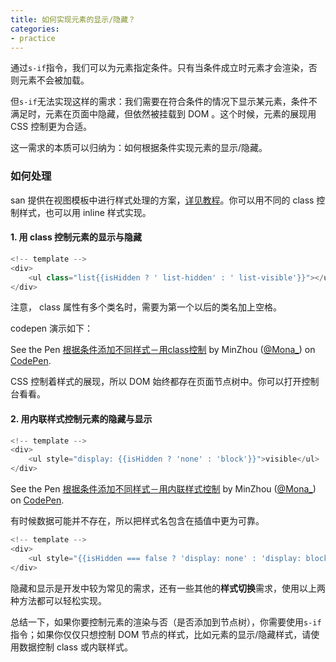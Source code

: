 ```yaml
---
title: 如何实现元素的显示/隐藏？
categories:
- practice
---
```


通过`s-if`指令，我们可以为元素指定条件。只有当条件成立时元素才会渲染，否则元素不会被加载。

但`s-if`无法实现这样的需求：我们需要在符合条件的情况下显示某元素，条件不满足时，元素在页面中隐藏，但依然被挂载到 DOM 。这个时候，元素的展现用 CSS 控制更为合适。

这一需求的本质可以归纳为：如何根据条件实现元素的显示/隐藏。

### 如何处理

 san 提供在视图模板中进行样式处理的方案，[详见教程](https://ecomfe.github.io/san/tutorial/style/)。你可以用不同的 class 控制样式，也可以用 inline 样式实现。

#### 1. 用 class 控制元素的显示与隐藏

````javascript
<!-- template -->
<div>
    <ul class="list{{isHidden ? ' list-hidden' : ' list-visible'}}"></ul>
</div>

````

注意， class 属性有多个类名时，需要为第一个以后的类名加上空格。

 codepen 演示如下：

<p
    data-height="365"
    data-theme-id="0"
    data-slug-hash="ZaOajj"
    data-default-tab="js,result"
    data-user="Mona_"
    data-embed-version="2"
    data-pen-title="根据条件添加不同样式－用class控制"
    class="codepen">See the Pen 
    <a href="https://codepen.io/Mona_/pen/ZaOajj/">根据条件添加不同样式－用class控制</a>
     by MinZhou (<a href="https://codepen.io/Mona_">@Mona_</a>) on 
     <a href="https://codepen.io">CodePen</a>.</p>
<script async src="https://production-assets.codepen.io/assets/embed/ei.js"></script>


 CSS 控制着样式的展现，所以 DOM 始终都存在页面节点树中。你可以打开控制台看看。

#### 2. 用内联样式控制元素的隐藏与显示

````javascript
<!-- template -->
<div>
    <ul style="display: {{isHidden ? 'none' : 'block'}}">visible</ul>
</div>

````

<p
    data-height="365"
    data-theme-id="0"
    data-slug-hash="gXMvBN"
    data-default-tab="js,result"
    data-user="Mona_"
    data-embed-version="2"
    data-pen-title="根据条件添加不同样式－用内联样式控制"
    class="codepen">See the Pen 
    <a href="https://codepen.io/Mona_/pen/gXMvBN/">根据条件添加不同样式－用内联样式控制</a>
     by MinZhou (<a href="https://codepen.io/Mona_">@Mona_</a>) on 
     <a href="https://codepen.io">CodePen</a>.</p>
<script async src="https://production-assets.codepen.io/assets/embed/ei.js"></script>

有时候数据可能并不存在，所以把样式名包含在插值中更为可靠。

````javascript
<!-- template -->
<div>
    <ul style="{{isHidden === false ? 'display: none' : 'display: block'}}">visible</ul>
</div>

````

隐藏和显示是开发中较为常见的需求，还有一些其他的**样式切换**需求，使用以上两种方法都可以轻松实现。

总结一下，如果你要控制元素的渲染与否（是否添加到节点树），你需要使用`s-if`指令；如果你仅仅只想控制 DOM 节点的样式，比如元素的显示/隐藏样式，请使用数据控制 class 或内联样式。